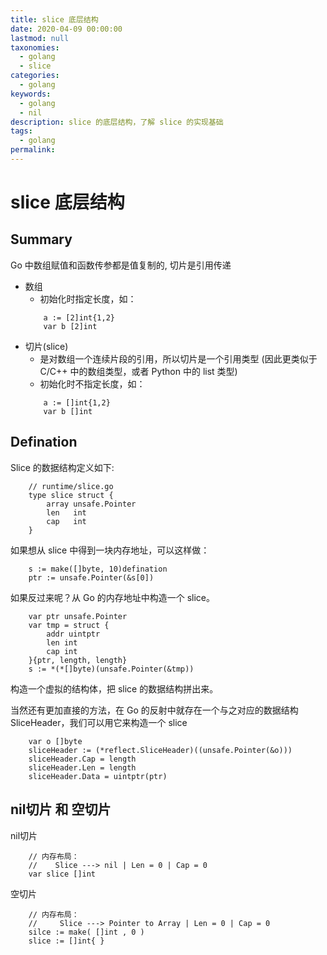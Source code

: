 ```yaml
---
title: slice 底层结构
date: 2020-04-09 00:00:00
lastmod: null
taxonomies: 
  - golang
  - slice
categories: 
  - golang
keywords: 
  - golang
  - nil
description: slice 的底层结构，了解 slice 的实现基础
tags: 
  - golang
permalink:
---
```


# slice 底层结构

## Summary
Go 中数组赋值和函数传参都是值复制的, 切片是引用传递
- 数组
    + 初始化时指定长度，如：
    ```
        a := [2]int{1,2}
        var b [2]int
    ```
- 切片(slice)
    + 是对数组一个连续片段的引用，所以切片是一个引用类型 (因此更类似于 C/C++ 中的数组类型，或者 Python 中的 list 类型)
    + 初始化时不指定长度，如：
    ```
        a := []int{1,2}
        var b []int
    ```

## Defination
Slice 的数据结构定义如下: 
```
    // runtime/slice.go
    type slice struct {
        array unsafe.Pointer
        len   int
        cap   int
    }
```

如果想从 slice 中得到一块内存地址，可以这样做：
```
    s := make([]byte, 10)defination
    ptr := unsafe.Pointer(&s[0])
```

如果反过来呢？从 Go 的内存地址中构造一个 slice。
```
    var ptr unsafe.Pointer
    var tmp = struct {
        addr uintptr
        len int
        cap int
    }{ptr, length, length}
    s := *(*[]byte)(unsafe.Pointer(&tmp))
```
构造一个虚拟的结构体，把 slice 的数据结构拼出来。

当然还有更加直接的方法，在 Go 的反射中就存在一个与之对应的数据结构 SliceHeader，我们可以用它来构造一个 slice
```
    var o []byte
    sliceHeader := (*reflect.SliceHeader)((unsafe.Pointer(&o)))
    sliceHeader.Cap = length
    sliceHeader.Len = length
    sliceHeader.Data = uintptr(ptr)
```

## nil切片 和 空切片
nil切片
```
    // 内存布局：
    //    Slice ---> nil | Len = 0 | Cap = 0
    var slice []int
```

空切片
```
    // 内存布局：
    //     Slice ---> Pointer to Array | Len = 0 | Cap = 0
    silce := make( []int , 0 )
    slice := []int{ }
```
